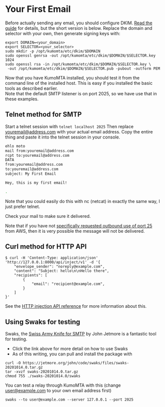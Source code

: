 # Your First Email

Before actually sending any email, you should configure DKIM. [Read the guide](https://docs.kumomta.com/userguide/configuration/dkim/) for details, but the short version is below.  Replace the domain and selector with your own, then generate signing keys with:
```console
export DOMAIN=<your_domain>
export SELECTOR=<your_selector>
sudo mkdir -p /opt/kumomta/etc/dkim/$DOMAIN
sudo openssl genrsa -out /opt/kumomta/etc/dkim/$DOMAIN/$SELECTOR.key 1024
sudo openssl rsa -in /opt/kumomta/etc/dkim/$DOMAIN/$SELECTOR.key \
 -out /opt/kumomta/etc/dkim/$DOMAIN/$SELECTOR.pub -pubout -outform PEM
```

Now that you have KumoMTA installed, you should test it from the command line of the installed host. This is easy if you installed the basic tools as described earlier.  
Note that the default SMTP listener is on port 2025, so we have use that in these examples.

## Telnet method for SMTP

Start a telnet session with ```telnet localhost 2025```
Then replace youremail@address.com with your actual email address.
Copy the entire thing and paste it into the telnet session in your console.

```bash
ehlo moto
mail from:youremail@address.com
rcpt to:youremail@address.com
DATA
from:youremail@address.com
to:youremail@address.com
subject: My First Email

Hey, this is my first email!

.
```

Note that you could easily do this with nc (netcat) in exactly the same way, I just prefer telnet.

Check your mail to make sure it delivered.

Note that if you have not [specifically requested outbound use of port 25](https://aws.amazon.com/premiumsupport/knowledge-center/ec2-port-25-throttle/) from AWS, then it is very possible the message will not be delivered. 


## Curl method for HTTP API

```console
$ curl -H 'Content-Type: application/json' 'http://127.0.0.1:8000/api/inject/v1' -d '{
    "envelope_sender": "noreply@example.com",
    "content": "Subject: hello\n\nHello there",
    "recipients": [
        {
            "email": "recipient@example.com",
        }
    ]
}'
```

See the [HTTP injection API reference](../reference/http/api_inject_v1.md) for
more information about this.

## Using Swaks for testing

Swaks, the [Swiss Army Knife for SMTP](http://www.jetmore.org/john/code/swaks/) by John Jetmore is a fantastic tool for testing.

- Click the link above for more detail on how to use Swaks
- As of this writing, you can pull and install the package with

```console
curl -O https://jetmore.org/john/code/swaks/files/swaks-20201014.0.tar.gz
tar -xvzf swaks-20201014.0.tar.gz
chmod 755 ./swaks-20201014.0/swaks
```

You can test a relay through KumoMTA with this (change user@example.com to your own email address first)

```console
swaks --to user@example.com --server 127.0.0.1 --port 2025
```


